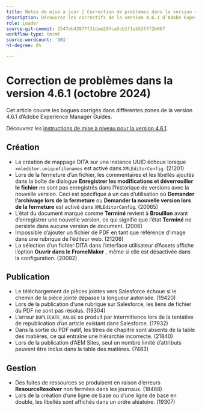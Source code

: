 ```yaml
---
title: Notes de mise à jour | Correction de problèmes dans la version 4.6.1 d’Adobe Experience Manager Guides
description: Découvrez les correctifs de la version 4.6.1 d’Adobe Experience Manager Guides
role: Leader
source-git-commit: 3547eb43977f31dae297ca5cb1f1ab53f7f2b067
workflow-type: tm+mt
source-wordcount: '301'
ht-degree: 0%

---
```



# Correction de problèmes dans la version 4.6.1 (octobre 2024)


Cet article couvre les bogues corrigés dans différentes zones de la version 4.6.1 d’Adobe Experience Manager Guides.

Découvrez les [instructions de mise à niveau pour la version 4.6.1](upgrade-instructions-4-6-1.md).

## Création

- La création de mappage DITA sur une instance UUID échoue lorsque `xmleditor.uniquefilenames` est activé dans `XMLEditorConfig`. (21201)
- Lors de la fermeture d’un fichier, les commentaires et les libellés ajoutés dans la boîte de dialogue **Enregistrer les modifications et déverrouiller le fichier** ne sont pas enregistrés dans l’historique de versions avec la nouvelle version. Ceci est spécifique à un cas d’utilisation où **Demander l’archivage lors de la fermeture** ou **Demander la nouvelle version lors de la fermeture** est activé dans `XMLEditorConfig`. (20065)
- L’état du document marqué comme **Terminé** revient à **Brouillon** avant d’enregistrer une nouvelle version, ce qui signifie que l’état **Terminé** ne persiste dans aucune version de document. (2006)
- Impossible d’ajouter un fichier de PDF en tant que référence d’image dans une rubrique de l’éditeur web. (21206)
- La sélection d’un fichier DITA dans l’interface utilisateur d’Assets affiche l’option **Ouvrir dans le FrameMaker** , même si elle est désactivée dans la configuration. (20082)


## Publication

- Le téléchargement de pièces jointes vers Salesforce échoue si le chemin de la pièce jointe dépasse la longueur autorisée. (19420)
- Lors de la publication d’une rubrique sur Salesforce, les liens de fichier du PDF ne sont pas résolus. (19304)
- L’erreur `DUPLICATE_VALUE` se produit par intermittence lors de la tentative de republication d’un article existant dans Salesforce. (17932)
- Dans la sortie du PDF natif, les titres de chapitre sont absents de la table des matières, ce qui entraîne une hiérarchie incorrecte. (21840)
- Lors de la publication d’AEM Sites, seul un nombre limité d’attributs peuvent être inclus dans la table des matières. (7483)

## Gestion

- Des fuites de ressources se produisent en raison d’erreurs **ResourceResolver** non fermées dans les journaux. (18488)
- Lors de la création d’une ligne de base ou d’une ligne de base en double, les libellés sont affichés dans un ordre aléatoire. (19307)









